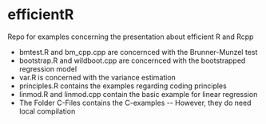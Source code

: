 # efficientR
Repo for examples concerning the presentation about efficient R and Rcpp

* bmtest.R and bm_cpp.cpp are concernced with the Brunner-Munzel test
* bootstrap.R and wildboot.cpp are concernced with the bootstrapped regression model
* var.R is concerned with the variance estimation
* principles.R contains the examples regarding coding principles
* linmod.R and linmod.cpp contain the basic example for linear regression
* The Folder C-Files contains the C-examples -- However, they do need local compilation
